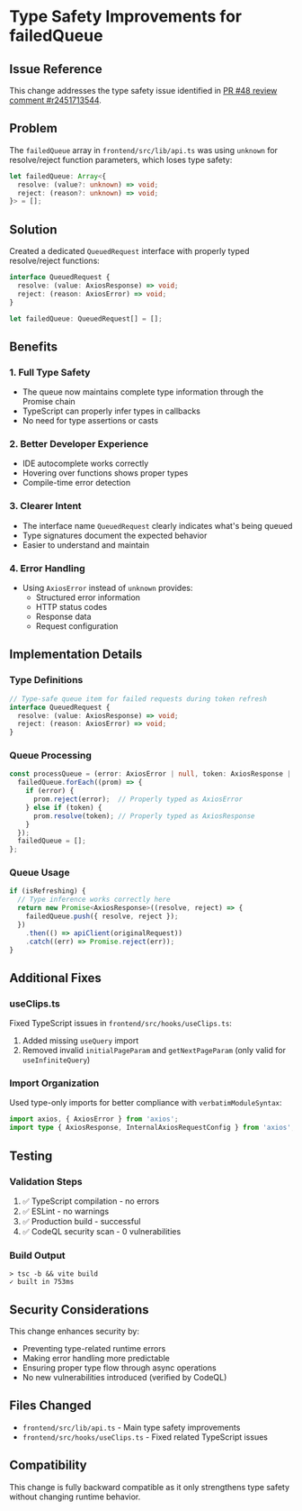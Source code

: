 # Type Safety Improvements for failedQueue

## Issue Reference
This change addresses the type safety issue identified in [PR #48 review comment #r2451713544](https://github.com/subculture-collective/clipper/pull/48#discussion_r2451713544).

## Problem
The `failedQueue` array in `frontend/src/lib/api.ts` was using `unknown` for resolve/reject function parameters, which loses type safety:

```typescript
let failedQueue: Array<{
  resolve: (value?: unknown) => void;
  reject: (reason?: unknown) => void;
}> = [];
```

## Solution
Created a dedicated `QueuedRequest` interface with properly typed resolve/reject functions:

```typescript
interface QueuedRequest {
  resolve: (value: AxiosResponse) => void;
  reject: (reason: AxiosError) => void;
}

let failedQueue: QueuedRequest[] = [];
```

## Benefits

### 1. Full Type Safety
- The queue now maintains complete type information through the Promise chain
- TypeScript can properly infer types in callbacks
- No need for type assertions or casts

### 2. Better Developer Experience
- IDE autocomplete works correctly
- Hovering over functions shows proper types
- Compile-time error detection

### 3. Clearer Intent
- The interface name `QueuedRequest` clearly indicates what's being queued
- Type signatures document the expected behavior
- Easier to understand and maintain

### 4. Error Handling
- Using `AxiosError` instead of `unknown` provides:
  - Structured error information
  - HTTP status codes
  - Response data
  - Request configuration

## Implementation Details

### Type Definitions
```typescript
// Type-safe queue item for failed requests during token refresh
interface QueuedRequest {
  resolve: (value: AxiosResponse) => void;
  reject: (reason: AxiosError) => void;
}
```

### Queue Processing
```typescript
const processQueue = (error: AxiosError | null, token: AxiosResponse | null = null) => {
  failedQueue.forEach((prom) => {
    if (error) {
      prom.reject(error);  // Properly typed as AxiosError
    } else if (token) {
      prom.resolve(token); // Properly typed as AxiosResponse
    }
  });
  failedQueue = [];
};
```

### Queue Usage
```typescript
if (isRefreshing) {
  // Type inference works correctly here
  return new Promise<AxiosResponse>((resolve, reject) => {
    failedQueue.push({ resolve, reject });
  })
    .then(() => apiClient(originalRequest))
    .catch((err) => Promise.reject(err));
}
```

## Additional Fixes

### useClips.ts
Fixed TypeScript issues in `frontend/src/hooks/useClips.ts`:
1. Added missing `useQuery` import
2. Removed invalid `initialPageParam` and `getNextPageParam` (only valid for `useInfiniteQuery`)

### Import Organization
Used type-only imports for better compliance with `verbatimModuleSyntax`:
```typescript
import axios, { AxiosError } from 'axios';
import type { AxiosResponse, InternalAxiosRequestConfig } from 'axios';
```

## Testing

### Validation Steps
1. ✅ TypeScript compilation - no errors
2. ✅ ESLint - no warnings
3. ✅ Production build - successful
4. ✅ CodeQL security scan - 0 vulnerabilities

### Build Output
```
> tsc -b && vite build
✓ built in 753ms
```

## Security Considerations

This change enhances security by:
- Preventing type-related runtime errors
- Making error handling more predictable
- Ensuring proper type flow through async operations
- No new vulnerabilities introduced (verified by CodeQL)

## Files Changed
- `frontend/src/lib/api.ts` - Main type safety improvements
- `frontend/src/hooks/useClips.ts` - Fixed related TypeScript issues

## Compatibility
This change is fully backward compatible as it only strengthens type safety without changing runtime behavior.
